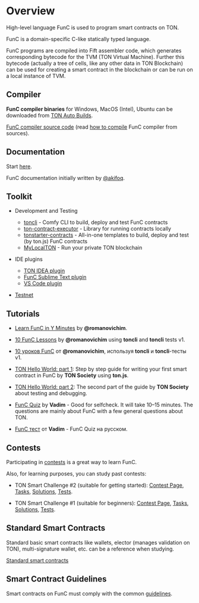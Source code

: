 # Overview

High-level language FunC is used to program smart contracts on TON.

FunC is a domain-specific C-like statically typed language. 

FunC programs are compiled into Fift assembler code, which generates corresponding bytecode for the TVM (TON Virtual Machine). Further this bytecode (actually a tree of cells, like any other data in TON Blockchain) can be used for creating a smart contract in the blockchain or can be run on a local instance of TVM.

## Compiler

**FunC compiler binaries** for Windows, MacOS (Intel), Ubuntu can be downloaded from [TON Auto Builds](https://github.com/ton-blockchain/ton/actions?query=branch%3Amaster+is%3Acompleted).

[FunC compiler source code](https://github.com/ton-blockchain/ton/tree/master/crypto/func) (read [how to compile](/compile.md#FunC) FunC compiler from sources).

## Documentation

Start [here](func/types).

FunC documentation initially written by [@akifoq](https://github.com/akifoq).

## Toolkit

- Development and Testing
    * [toncli](https://github.com/disintar/toncli) - Comfy CLI to build, deploy and test FunC contracts
    * [ton-contract-executor](https://github.com/Naltox/ton-contract-executor) - Library for running contracts locally
    * [tonstarter-contracts](https://github.com/ton-defi-org/tonstarter-contracts) - All-in-one templates to build, deploy and test (by ton.js) FunC contracts
    * [MyLocalTON](/nodes/local-ton.md) - Run your private TON blockchain

- IDE plugins
    * [TON IDEA plugin](https://plugins.jetbrains.com/plugin/18541-ton-development)
    * [FunC Sublime Text plugin](https://github.com/savva425/func_plugin_sublimetext3)
    * [VS Code plugin](https://marketplace.visualstudio.com/items?itemName=tonwhales.func-vscode)

- [Testnet](/testnet/)

## Tutorials


* [Learn FunC in Y Minutes](https://learnxinyminutes.com/docs/func/) by **@romanovichim**.

* [10 FunC Lessons](https://github.com/romanovichim/TonFunClessons_Eng) by **@romanovichim** using **toncli** and **toncli** tests v1.

* [10 уроков FunC](https://github.com/romanovichim/TonFunClessons_ru) от **@romanovichim**, используя **toncli** и **toncli**-тесты v1.

* [TON Hello World: part 1](https://society.ton.org/ton-hello-world-step-by-step-guide-for-writing-your-first-smart-contract-in-func): Step by step guide for writing your first smart contract in FunC by **TON Society** using **ton.js**.

* [TON Hello World: part 2](https://society.ton.org/ton-hello-world-guide-for-writing-first-smart-contract-in-func-part-2): The second part of the guide by **TON Society** about testing and debugging.

* [FunC Quiz](https://t.me/toncontests/60) by **Vadim** - Good for selfcheck. It will take 10–15 minutes. The questions are mainly about FunС with a few general questions about TON.

* [FunC тест](https://t.me/toncontests/58?comment=14888) от **Vadim** - FunC Quiz на русском.

## Contests

Participating in [contests](https://t.me/toncontests) is a great way to learn FunC.

Also, for learning purposes, you can study past contests:

* TON Smart Challenge #2 (suitable for getting started):
    [Contest Page](https://ton.org/ton-smart-challenge-2),
    [Tasks](https://github.com/ton-blockchain/func-contest2),
    [Solutions](https://github.com/ton-blockchain/func-contest2-solutions),
    [Tests](https://github.com/ton-blockchain/func-contest2-tests).

* TON Smart Challenge #1 (suitable for beginners):
  [Contest Page](https://ton.org/contest),
  [Tasks](https://github.com/ton-blockchain/func-contest1),
  [Solutions](https://github.com/ton-blockchain/func-contest1-solutions),
  [Tests](https://github.com/ton-blockchain/func-contest1-tests).

## Standard Smart Contracts

Standard basic smart contracts like wallets, elector (manages validation on TON), multi-signature wallet, etc. can be a reference when studying.

[Standard smart contracts](https://github.com/ton-blockchain/ton/tree/master/crypto/smartcont)

## Smart Contract Guidelines

Smart contracts on FunC must comply with the common [guidelines](https://ton.org/docs/#/howto/smart-contract-guidelines).
